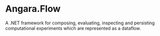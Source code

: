 # Angara.Flow
A .NET framework for composing, evaluating, inspecting and persisting computational experiments which are represented as a dataflow.
